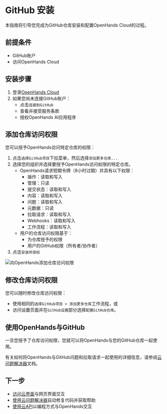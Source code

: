 # GitHub 安装

本指南将引导您完成为GitHub仓库安装和配置OpenHands Cloud的过程。

## 前提条件

- GitHub账户
- 访问OpenHands Cloud

## 安装步骤

1. 登录[OpenHands Cloud](https://app.all-hands.dev)
2. 如果您尚未连接GitHub账户：
   - 点击`连接到GitHub`
   - 查看并接受服务条款
   - 授权OpenHands AI应用程序

## 添加仓库访问权限

您可以授予OpenHands访问特定仓库的权限：

1. 点击`选择GitHub项目`下拉菜单，然后选择`添加更多仓库...`
2. 选择您的组织并选择要授予OpenHands访问权限的特定仓库。
   - OpenHands请求短期令牌（8小时过期）并具有以下权限：
     - 操作：读取和写入
     - 管理：只读
     - 提交状态：读取和写入
     - 内容：读取和写入
     - 问题：读取和写入
     - 元数据：只读
     - 拉取请求：读取和写入
     - Webhooks：读取和写入
     - 工作流程：读取和写入
   - 用户的仓库访问权限基于：
     - 为仓库授予的权限
     - 用户的GitHub权限（所有者/协作者）
3. 点击`安装并授权`

![向OpenHands添加仓库访问权限](/img/cloud/add-repo.png)

## 修改仓库访问权限

您可以随时修改仓库访问权限：
* 使用相同的`选择GitHub项目 > 添加更多仓库`工作流程，或
* 访问设置页面并在`GitHub设置`部分选择`配置GitHub仓库`。

## 使用OpenHands与GitHub

一旦您授予了仓库访问权限，您就可以将OpenHands与您的GitHub仓库一起使用。

有关如何将OpenHands与GitHub问题和拉取请求一起使用的详细信息，请参阅[云问题解决器](./cloud-issue-resolver.md)文档。

## 下一步

- [访问云界面](./cloud-ui.md)与网页界面交互
- [使用云问题解决器](./cloud-issue-resolver.md)自动修复代码并获取帮助
- [使用云API](./cloud-api.md)以编程方式与OpenHands交互
